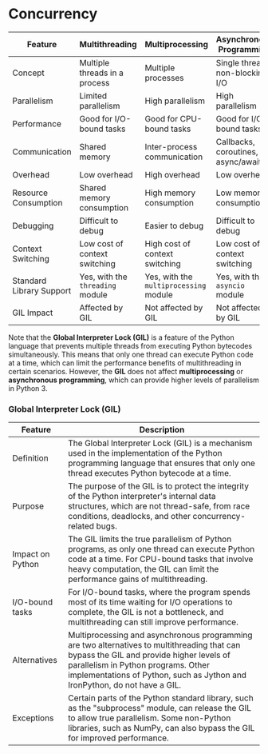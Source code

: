 # Concurrency
| Feature                        | Multithreading                | Multiprocessing                 | Asynchronous Programming          |
| ------------------------------ | ----------------------------- | ------------------------------- | --------------------------------- |
| Concept                        | Multiple threads in a process | Multiple processes              | Single thread, non-blocking I/O   |
| Parallelism                    | Limited parallelism           | High parallelism                | High parallelism                   |
| Performance                    | Good for I/O-bound tasks       | Good for CPU-bound tasks         | Good for I/O-bound tasks           |
| Communication                  | Shared memory                 | Inter-process communication      | Callbacks, coroutines, async/await |
| Overhead                       | Low overhead                  | High overhead                   | Low overhead                       |
| Resource Consumption           | Shared memory consumption     | High memory consumption          | Low memory consumption             |
| Debugging                      | Difficult to debug            | Easier to debug                 | Difficult to debug                  |
| Context Switching              | Low cost of context switching | High cost of context switching   | Low cost of context switching      |
| Standard Library Support       | Yes, with the `threading` module | Yes, with the `multiprocessing` module | Yes, with the `asyncio` module  |
| GIL Impact                     | Affected by GIL                | Not affected by GIL              | Not affected by GIL                |

Note that the **Global Interpreter Lock (GIL)** is a feature of the Python language that prevents multiple threads from executing Python bytecodes simultaneously. This means that only one thread can execute Python code at a time, which can limit the performance benefits of multithreading in certain scenarios. However, the **GIL** does not affect **multiprocessing** or **asynchronous programming**, which can provide higher levels of parallelism in Python 3.

### Global Interpreter Lock (GIL)

| Feature          | Description                                                                                                                                                                                                                             |
|------------------|-----------------------------------------------------------------------------------------------------------------------------------------------------------------------------------------------------------------------------------------|
| Definition       | The Global Interpreter Lock (GIL) is a mechanism used in the implementation of the Python programming language that ensures that only one thread executes Python bytecode at a time.                                                   |
| Purpose          | The purpose of the GIL is to protect the integrity of the Python interpreter's internal data structures, which are not thread-safe, from race conditions, deadlocks, and other concurrency-related bugs.                                    |
| Impact on Python | The GIL limits the true parallelism of Python programs, as only one thread can execute Python code at a time. For CPU-bound tasks that involve heavy computation, the GIL can limit the performance gains of multithreading.                    |
| I/O-bound tasks  | For I/O-bound tasks, where the program spends most of its time waiting for I/O operations to complete, the GIL is not a bottleneck, and multithreading can still improve performance.                                                    |
| Alternatives     | Multiprocessing and asynchronous programming are two alternatives to multithreading that can bypass the GIL and provide higher levels of parallelism in Python programs. Other implementations of Python, such as Jython and IronPython, do not have a GIL. |
| Exceptions       | Certain parts of the Python standard library, such as the "subprocess" module, can release the GIL to allow true parallelism. Some non-Python libraries, such as NumPy, can also bypass the GIL for improved performance.                       |
